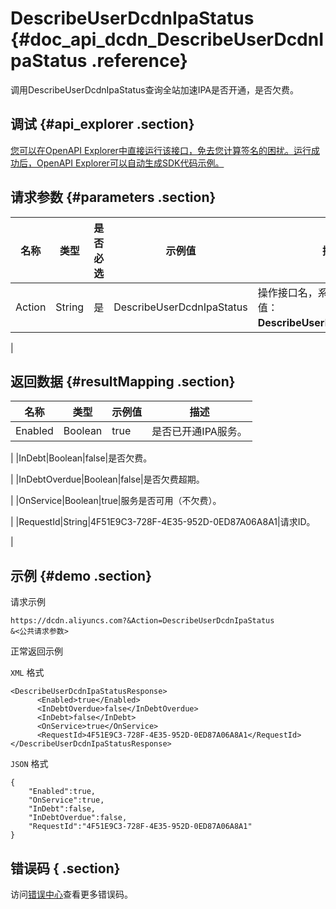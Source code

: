 # DescribeUserDcdnIpaStatus {#doc_api_dcdn_DescribeUserDcdnIpaStatus .reference}

调用DescribeUserDcdnIpaStatus查询全站加速IPA是否开通，是否欠费。

## 调试 {#api_explorer .section}

[您可以在OpenAPI Explorer中直接运行该接口，免去您计算签名的困扰。运行成功后，OpenAPI Explorer可以自动生成SDK代码示例。](https://api.aliyun.com/#product=dcdn&api=DescribeUserDcdnIpaStatus&type=RPC&version=2018-01-15)

## 请求参数 {#parameters .section}

|名称|类型|是否必选|示例值|描述|
|--|--|----|---|--|
|Action|String|是|DescribeUserDcdnIpaStatus|操作接口名，系统规定参数，取值：**DescribeUserDcdnIpaStatus**。

 |

## 返回数据 {#resultMapping .section}

|名称|类型|示例值|描述|
|--|--|---|--|
|Enabled|Boolean|true|是否已开通IPA服务。

 |
|InDebt|Boolean|false|是否欠费。

 |
|InDebtOverdue|Boolean|false|是否欠费超期。

 |
|OnService|Boolean|true|服务是否可用（不欠费）。

 |
|RequestId|String|4F51E9C3-728F-4E35-952D-0ED87A06A8A1|请求ID。

 |

## 示例 {#demo .section}

请求示例

``` {#request_demo}
https://dcdn.aliyuncs.com?&Action=DescribeUserDcdnIpaStatus
&<公共请求参数>
```

正常返回示例

`XML` 格式

``` {#xml_return_success_demo}
<DescribeUserDcdnIpaStatusResponse>
	  <Enabled>true</Enabled>
	  <InDebtOverdue>false</InDebtOverdue>
	  <InDebt>false</InDebt>
	  <OnService>true</OnService>
	  <RequestId>4F51E9C3-728F-4E35-952D-0ED87A06A8A1</RequestId>
</DescribeUserDcdnIpaStatusResponse>
```

`JSON` 格式

``` {#json_return_success_demo}
{
	"Enabled":true,
	"OnService":true,
	"InDebt":false,
	"InDebtOverdue":false,
	"RequestId":"4F51E9C3-728F-4E35-952D-0ED87A06A8A1"
}
```

## 错误码 { .section}

访问[错误中心](https://error-center.aliyun.com/status/product/dcdn)查看更多错误码。

